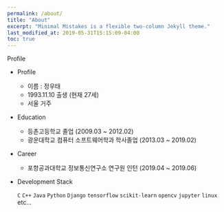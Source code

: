 ```yaml
---
permalink: /about/
title: "About"
excerpt: "Minimal Mistakes is a flexible two-column Jekyll theme."
last_modified_at: 2019-05-31T15:15:09-04:00
toc: true
---
```

Profile

* Profile
    - 이름 : 정우태
    - 1993.11.10 출생 (현재 27세)
    - 서울 거주
* Education
    - 등촌고등학교 졸업 (2009.03 ~ 2012.02)
    - 광운대학교 컴퓨터 소프트웨어학과 학사졸업 (2013.03 ~ 2019.02)
* Career
    - 포항공과대학교 정보통신연구소 연구원 인턴 (2019.04 ~ 2019.06)
* Development Stack <br>

    `C` `C++` `Java` `Python` `Django` `tensorflow` `scikit-learn` `opencv` `jupyter` `linux` etc... 
        